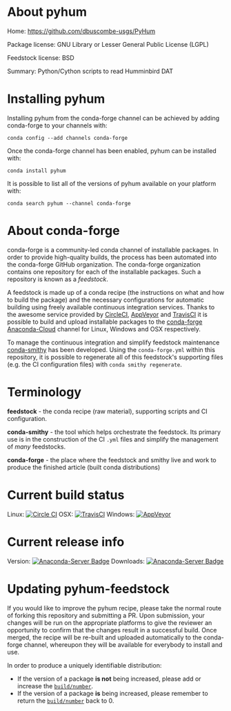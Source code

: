 About pyhum
===========

Home: https://github.com/dbuscombe-usgs/PyHum

Package license: GNU Library or Lesser General Public License (LGPL)

Feedstock license: BSD

Summary: Python/Cython scripts to read Humminbird DAT



Installing pyhum
================

Installing pyhum from the conda-forge channel can be achieved by adding conda-forge to your channels with:

```
conda config --add channels conda-forge
```

Once the conda-forge channel has been enabled, pyhum can be installed with:

```
conda install pyhum
```

It is possible to list all of the versions of pyhum available on your platform with:

```
conda search pyhum --channel conda-forge
```


About conda-forge
=================

conda-forge is a community-led conda channel of installable packages.
In order to provide high-quality builds, the process has been automated into the
conda-forge GitHub organization. The conda-forge organization contains one repository 
for each of the installable packages. Such a repository is known as a *feedstock*.

A feedstock is made up of a conda recipe (the instructions on what and how to build
the package) and the necessary configurations for automatic building using freely
available continuous integration services. Thanks to the awesome service provided by
[CircleCI](https://circleci.com/), [AppVeyor](http://www.appveyor.com/)
and [TravisCI](https://travis-ci.org/) it is possible to build and upload installable
packages to the [conda-forge](https://anaconda.org/conda-forge)
[Anaconda-Cloud](http://docs.anaconda.org/) channel for Linux, Windows and OSX respectively.

To manage the continuous integration and simplify feedstock maintenance
[conda-smithy](http://github.com/conda-forge/conda-smithy) has been developed.
Using the ``conda-forge.yml`` within this repository, it is possible to regenerate all of
this feedstock's supporting files (e.g. the CI configuration files) with ``conda smithy regenerate``.


Terminology
===========

**feedstock** - the conda recipe (raw material), supporting scripts and CI configuration.

**conda-smithy** - the tool which helps orchestrate the feedstock.
                   Its primary use is in the construction of the CI ``.yml`` files
                   and simplify the management of *many* feedstocks.

**conda-forge** - the place where the feedstock and smithy live and work to
                  produce the finished article (built conda distributions)

Current build status
====================
Linux: [![Circle CI](https://circleci.com/gh/conda-forge/pyhum-feedstock.svg?style=svg)](https://circleci.com/gh/conda-forge/pyhum-feedstock)
OSX: [![TravisCI](https://travis-ci.org/conda-forge/pyhum-feedstock.svg?branch=master)](https://travis-ci.org/conda-forge/pyhum-feedstock) 
Windows: [![AppVeyor](https://ci.appveyor.com/api/projects/status/github/conda-forge/pyhum-feedstock?svg=True)](https://ci.appveyor.com/project/conda-forge/pyhum-feedstock/branch/master)

Current release info
====================
Version: [![Anaconda-Server Badge](https://anaconda.org/conda-forge/pyhum/badges/version.svg)](https://anaconda.org/conda-forge/pyhum)
Downloads: [![Anaconda-Server Badge](https://anaconda.org/conda-forge/pyhum/badges/downloads.svg)](https://anaconda.org/conda-forge/pyhum)


Updating pyhum-feedstock
========================

If you would like to improve the pyhum recipe, please take the normal
route of forking this repository and submitting a PR. Upon submission, your changes will
be run on the appropriate platforms to give the reviewer an opportunity to confirm that the
changes result in a successful build. Once merged, the recipe will be re-built and uploaded
automatically to the conda-forge channel, whereupon they will be available for everybody to
install and use.

In order to produce a uniquely identifiable distribution:
 * If the version of a package **is not** being increased, please add or increase
   the [``build/number``](http://conda.pydata.org/docs/building/meta-yaml.html#build-number-and-string). 
 * If the version of a package **is** being increased, please remember to return
   the [``build/number``](http://conda.pydata.org/docs/building/meta-yaml.html#build-number-and-string)
   back to 0.
